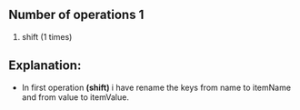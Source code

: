 ## Number of operations 1
1. shift (1 times)

## Explanation:

* In first operation **(shift)** i have rename the keys from name to itemName and from value to itemValue.